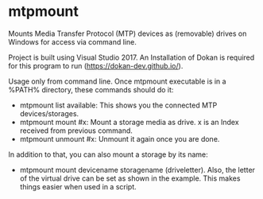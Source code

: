 # mtpmount
Mounts Media Transfer Protocol (MTP) devices as (removable) drives on Windows for access via command line.

Project is built using Visual Studio 2017. An Installation of Dokan is required for this program to run (https://dokan-dev.github.io/).

Usage only from command line. Once mtpmount executable is in a %PATH% directory, these commands should do it:

- mtpmount list available: This shows you the connected MTP devices/storages.
- mtpmount mount #x: Mount a storage media as drive. x is an Index received from previous command.
- mtpmount unmount #x: Unmount it again once you are done.

In addition to that, you can also mount a storage by its name:
- mtpmount mount devicename storagename (driveletter).
Also, the letter of the virtual drive can be set as shown in the example. This makes things easier when used in a script.
